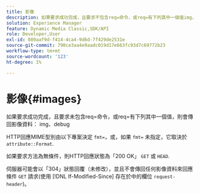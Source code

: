 ```yaml
---
title: 影像
description: 如果要求成功完成，且要求不包含req=命令，或req=有下列其中一個值img， debug，則會傳回影像資料。
solution: Experience Manager
feature: Dynamic Media Classic,SDK/API
role: Developer,User
exl-id: 089aaf9d-f414-4ca4-9d6d-7f429de2531e
source-git-commit: 790ce3aa4e9aadc019d17e663fc93d7c69772b23
workflow-type: tm+mt
source-wordcount: '123'
ht-degree: 1%

---
```


# 影像{#images}

如果要求成功完成，且要求未包含req=命令，或req=有下列其中一個值，則會傳回影像資料： img、debug

HTTP回應MIME型別由以下專案決定 `fmt=`，或，如果 `fmt=` 未指定，它取決於 `attribute::Format`.

如果要求方法為無條件，則HTTP回應狀態為「200 OK」 `GET` 或 `HEAD`.

伺服器可能會以「304」狀態回覆（未修改），並且不會傳回任何影像資料來回應條件 `GET` 請求(使用 [!DNL If-Modified-Since] 存在於中的欄位 `request-header`)。
